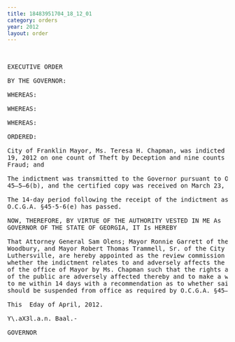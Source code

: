 ```yaml
---
title: 18483951704_18_12_01
category: orders
year: 2012
layout: order
---
```


<pre> 

EXECUTIVE ORDER

BY THE GOVERNOR:

WHEREAS:

WHEREAS:

WHEREAS:

ORDERED:

City of Franklin Mayor, Ms. Teresa H. Chapman, was indicted on March
19, 2012 on one count of Theft by Deception and nine counts of Identity
Fraud; and

The indictment was transmitted to the Governor pursuant to O.C.G.A. §
45—5—6(b), and the certified copy was received on March 23, 2012; and

The 14-day period following the receipt of the indictment as prescribed by
O.C.G.A. §45-5-6(e) has passed.

NOW, THEREFORE, BY VIRTUE OF THE AUTHORITY VESTED IN ME As
GOVERNOR OF THE STATE OF GEORGIA, IT Is HEREBY

That Attorney General Sam Olens; Mayor Ronnie Garrett of the City of
Woodbury, and Mayor Robert Thomas Trammell, Sr. of the City of
Luthersville, are hereby appointed as the review commission to determine
whether the indictment relates to and adversely affects the administration
of the office of Mayor by Ms. Chapman such that the rights and interests
of the public are adversely affected thereby and to make a written report
to me within 14 days with a recommendation as to whether said Mayor
should be suspended from office as required by O.C.G.A. §45—5—6(e).

This  Eday of April, 2012.

Y\.aX3l.a.n. Baal.-

GOVERNOR

</pre>
